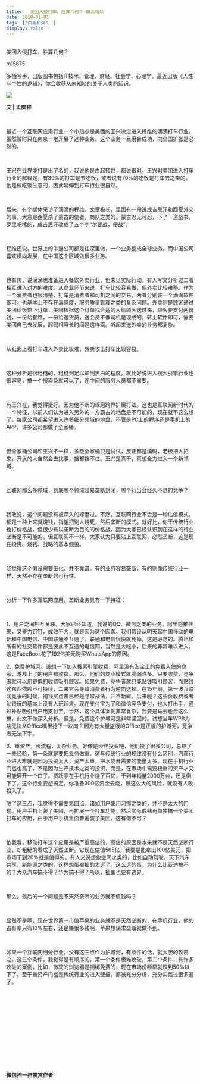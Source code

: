 ```yaml
---
title:   美团入侵打车，胜算几何？-曲高和众
date: 2018-01-01
tags: ["曲高和众", ]
display: false
---
```



## 



美团入侵打车，胜算几何？




m15875




多栖写手，出版图书包括IT技术，管理、财经、社会学、心理学。最近出版《人性与个性的逻辑》，你会收获从未知晓的关于人类的知识。




<img data-s="300,640" data-type="jpeg" src="https://mmbiz.qpic.cn/mmbiz_jpg/fxGMiaL5Zj1juKxYJcnrEkHHaolU0L46CpqzA8AD1rCfnNurGYP9nPASeydGWKsXRzx7UNc4o2NPg0cb3kOoIgg/0?wx_fmt=jpeg" style="" class="" data-ratio="0.5625" data-w="640"/>

**文 | 孟庆祥**

&nbsp;

最近一个互联网应用行业一个小热点是美团的王兴决定进入程维的滴滴打车行业，虽然暂时只在南京一地开展了这种业务。这个业务一旦磨合成功，向全国扩张是必然的。

&nbsp;

王兴在业界能打是出了名的，我说他是白起转世，都说很对。王兴对美团进入打车行业的解释是，有30%的打车是去吃饭，或者说有70%的吃饭是打车去之类的。他是做吃饭生意的，因此延伸到打车行业很自然。

&nbsp;

后来，有个媒体采访了滴滴的程维，文章极长，里面有一段说成吉思汗和西夏外交的事，大意是西夏杀了蒙古的使者，商队之类的。蒙古忍无可忍，下了一道战书，罗里吧嗦的，成吉思汗改成了五个字“尔要战，便战”。

&nbsp;

程维还说，世界上的牛逼公司都是往深里做，一个业务整成全球业务。而中国公司喜欢横向发展，在中国这个区域做很多业务。

&nbsp;

也有传，说滴滴也准备进入餐饮外卖行业，但未见实际行动。有人写文分析过二者相互进入对方的难度。从商业环节来说，打车比较容易做，但外卖比较难整。作为一个消费者也很清楚，打车是消费者和司机之间的交易，两者分别装一个滴滴软件即可，也基本上不存在满意度，服务质量管理之类的复杂问题。外卖则是顾客通过美团给饭馆下订单，美团根据这个订单找合适的人给顾客送过来，顾客要支付两份钱，一份给餐馆，一份给送货员，送会员不像司机是现成的，转上软件即可，需要美团自己去发展，起码相当长时间是这样滴。听起来送外卖的业务都复杂。

&nbsp;

从纸面上看打车进入外卖比较难，外卖攻击打车比较容易。

&nbsp;

这种分析是很粗糙的，粗糙到足以颠倒黑白的程度。就比好说进入搜索引擎行业也很容易，搞一个搜索条就可以了，连中间的服务人员都不需要。

&nbsp;

有王兴在，我觉得挺好。因为他不断的琢磨跨界扩展打法。这也是互联网新时代的一个特征，以前人们认为进入另外的一方霸占的地盘是不可能的，现在就不这么想了。每家公司都希望进入许多细分领域的地盘，不管是PC上的程序还是手机上的APP，许多公司都做了全家桶。

&nbsp;

但全家桶公司和王兴不一样，多数全家桶只是试试，反正都是编码，老板把人招来，开发的人自然会去找事，挡都挡不住。王兴是真干，真想全力进入一个新领域。

&nbsp;

互联网那么多领域，到底哪个领域容易垄断封闭，哪个行当会经久不息的竞争？

&nbsp;

我敢说，这个问题没有被深入的琢磨过。不然，互联网行业不会是一种估值模式，都是一种上来就烧钱，指望把别人烧死，然后垄断的模式。就好比，你干传统行业也打价格战，但很少有以垄断为目的的价格战，因为大家已经认识到在这样的行业垄断是不可能的。但互联网不一样，大家认为只要沾上互联网，必然垄断，这是现在投资、烧钱、战略的基本假设。

&nbsp;

我觉得这个假设需要细化，并不靠谱。有的业务容易垄断，有的则像传统行业一样，天然不存在垄断的可行性。

&nbsp;

分析一下许多互联网应用，垄断业务具有一下特征：

&nbsp;

1、用户之间相互关联。大家已经知道，我说的QQ、微信之类的业务。阿里怒推往来，又奋力钉钉，成效不大，就是因为这个因素。我们假设从明天起中国移动的电话和中国电信、中国联通不互通了。联通和电信很快就死掉，这是必然的。腾讯和所有的社交软件都是彼此不互通的电信网，当然是大吃小，后来的非常难以进入，这是FaceBook花了192亿美元购买WhatsApp的原因。



2、免费护城河。设想一下加入搜索引擎收费，阿里没有淘宝上的免费入住的商家，游戏上了的用户都收费。那么，他们的商业模式就脆弱许多。只要收费，竞争者就可以用更低的收费吸引顾客。如果免费，竞争者就只能贴钱吸引顾客，而贴钱这东西依赖不可持续，二来它会导致消费者行为逆向选择。在15年前，第一波互联网竞争的时候，掏钱买点击已经是寻常战法，并不新鲜。后来呢？这些负收费或者贴钱玩的基本上没有人玩起来。现在支付宝为了和微信竞争支付，也大打出手，通过补贴吸引用户用支付宝。当然，这个具体案例非常复杂，我要是马云也会这么搞，此文不做深入分析。但是，免费这个护城河是非常坚固的。试想当年WPS为啥无法从Office嘴里抢下一块肉？因为有大量盗版的Office是正版的护城河，竞争者无法下手。



3、重资产，长流程，复杂业务。好像是经纬投资吧，他们投了很多公司，总结了一些经验，第一条就是要把业务做重。这与传统行业的规律没有什么区别，汽车行业进入难就是因为投资太大，资产太重，把水烧开需要的能量太多。现在手机行业门槛也高了，不是因为生产技术之类的投资，而是，在市场中需要极重的资产才又可能砸开一个口子。贾跃亭在手机行业烧了百亿，干到年销量2000万台，还是倒下了。这个行业要想搞定，你准备300亿资金去烧，冒这么大的风险，就没有人敢投入了。



除了这三点，我觉得不需要第四点。诸如用户使用习惯之类的，并不是太大的门槛。用户手机上装了美团，再扩展一个打车功能，然后实际成熟再单独搞一个美团打车的应用，由于用户手机里面普遍装了美团，这有何不可？

&nbsp;

依我看，移动打车这个应用是被严重高估的，高估的原因是本来就不是天然垄断行业，却粗糙的看成了天然垄断。它现在估值565亿，我要是能拿出100亿美元，把市场干到20%就是值得的。有人又说想象空间之类的，比如自动驾驶，天下汽车共享，新能源之类的。这样想蛋都扯的太远了。这么远的蛋，为什么比亚迪搞不的？大众汽车搞不得？华为搞不得？所以，扯蛋也要有边界。

&nbsp;

那么，最后的一个问题是不天然垄断的业务就不值钱吗？

&nbsp;

显然不是啊，现在世界第一市值苹果的业务就不是天然垄断的，在手机行业，他的占有率只有13%左右，还是赚很多钱啊，苹果想谋求垄断就做不到。

&nbsp;

如果一个互联网细分行业，没有这三点作为护城河，有条件的话，就大胆的攻击之。这三个条件，我觉得是有顺序的，第一个条件极难攻破，第二个条件，有许多攻破的案例，比如，微软的浏览器是捆绑免费的，现在市场份额早就跌到50%以下了。至于重资产门槛是传统行业的进入壁垒，都被充分分析，充分实践过很多遍了。

&nbsp;

&nbsp;

&nbsp;

&nbsp;

&nbsp;

&nbsp;

&nbsp;




**微信扫一扫赞赏作者**